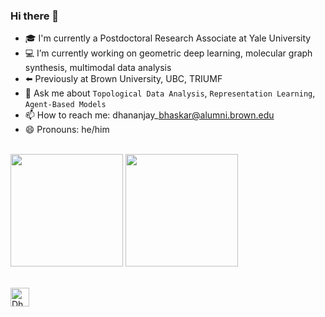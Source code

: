### Hi there 👋

- 🎓 I'm currently a Postdoctoral Research Associate at Yale University
- 💻 I’m currently working on geometric deep learning, molecular graph synthesis, multimodal data analysis
- ⬅️  Previously at Brown University, UBC, TRIUMF
- 💬 Ask me about `Topological Data Analysis`, `Representation Learning`, `Agent-Based Models`
- 📫 How to reach me: dhananjay\_bhaskar@alumni.brown.edu
- 😄 Pronouns: he/him

\
<img height="180em" src="https://github-readme-stats-eight-theta.vercel.app/api?username=dbhaskar92&show_icons=true&include_all_commits=true&count_private=true&theme=radical"/>
<img height="180em" src="https://github-readme-stats-eight-theta.vercel.app/api/top-langs/?username=dbhaskar92&layout=compact&langs_count=8&count_private=true&theme=radical"/>

\
<a href="https://www.linkedin.com/in/dhananjay-bhaskar-53391362/">
  <img align="left" alt="Dhananjay Bhaskar - LinkedIn" width="30px" src="https://img.icons8.com/color/48/000000/linkedin-circled--v5.png"/>
</a>
